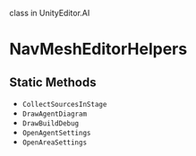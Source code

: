 class in UnityEditor.AI
# NavMeshEditorHelpers

## Static Methods
- `CollectSourcesInStage`
- `DrawAgentDiagram`
- `DrawBuildDebug`
- `OpenAgentSettings`
- `OpenAreaSettings`
